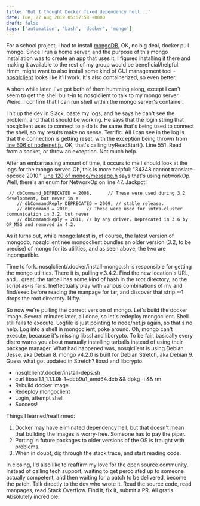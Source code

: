 ```yaml
---
title: 'But I thought Docker fixed dependency hell...'
date: Tue, 27 Aug 2019 05:57:58 +0000
draft: false
tags: ['automation', 'bash', 'docker', 'mongo']
---
```


For a school project, I had to install [mongoDB.](https://www.mongodb.com/) OK, no big deal, docker pull mongo. Since I run a home server, and the purpose of this mongo installation was to create an app that uses it, I figured installing it there and making it available to the rest of my group would be beneficial/helpful. Hmm, might want to also install some kind of GUI management tool - [nosqlclient](https://www.nosqlclient.com/) looks like it'll work. It's also containerized, so even better.

A short while later, I've got both of them humming along, except I can't seem to get the shell built-in to nosqlclient to talk to my mongo server. Weird. I confirm that I can run shell within the mongo server's container.

I hit up the dev in Slack, paste my logs, and he says he can't see the problem, and that it should be working. He says that the login string that nosqlclient uses to connect to a db is the same that's being used to connect the shell, so my results make no sense. Terrific. All I can see in the log is that the connection is getting reset, with the exception being thrown from [line 606 of node/net.js.](https://github.com/nodejs/node/blob/master/lib/net.js#L606) OK, that's calling tryReadStart(). Line 551. Read from a socket, or throw an exception. Not much help.

After an embarrassing amount of time, it occurs to me I should look at the logs for the mongo server. Oh, this is more helpful: "34348 cannot translate opcode 2010." [Line 120 of mongo/message.h](https://github.com/mongodb/mongo/blob/master/src/mongo/rpc/message.h#L120) says that's using networkOp. Well, there's an enum for NetworkOp on line 47. Jackpot!

```
 // dbCommand_DEPRECATED = 2008,      // These were used during 3.2 development, but never in a
    // dbCommandReply_DEPRECATED = 2009, // stable release.
    // dbCommand = 2010,      // These were used for intra-cluster communication in 3.2, but never
    // dbCommandReply = 2011, // by any driver. Deprecated in 3.6 by OP_MSG and removed in 4.2.
```

As it turns out, while mongo:latest is, of course, the latest version of mongodb, nosqlclient née mongoclient bundles an older version (3.2, to be precise) of mongo for its utilities, and as seen above, the two are incompatible.

Time to fork. nosqlclient/.docker/install-mongo.sh is responsible for getting the mongo utilities. There it is, pulling v.3.4.2. Find the new location's URL, and... great, the tarball has some kind of hash in the root directory, so the script as-is fails. Ineffectually play with various combinations of mv and find/exec before reading the manpage for tar, and discover that strip --1 drops the root directory. Nifty.

So now we're pulling the correct version of mongo. Let's build the docker image. Several minutes later, all done, so let's redeploy mongoclient. Shell still fails to execute. Logfile is just pointing to node/net.js again, so that's no help. Log into a shell in mongoclient, poke around. Oh, mongo can't execute, because it's missing libssl and libcrypto. To be fair, basically every distro warns you about manually installing tarballs instead of using their package manager. What had happened was, nosqlclient is using Debian Jesse, aka Debian 8. mongo v4.2.0 is built for Debian Stretch, aka Debian 9. Guess what got updated in Stretch? libssl and libcrypto.

* nosqlclient/.docker/install-deps.sh
* curl libssl1.1\_1.1.1.0k-1~deb9u1\_amd64.deb && dpkg -i && rm
* Rebuild docker image
* Redeploy mongoclient
* Login, attempt shell
* Success!

Things I learned/reaffirmed:

1.  Docker may have eliminated dependency hell, but that doesn't mean that building the images is worry-free. Someone has to pay the piper.
2.  Porting in future packages to older versions of the OS is fraught with problems.
3.  When in doubt, dig through the stack trace, and start reading code.

In closing, I'd also like to reaffirm my love for the open source community. Instead of calling tech support, waiting to get percolated up to someone actually competent, and then waiting for a patch to be delivered, become the patch. Talk directly to the dev who wrote it. Read the source code, read manpages, read Stack Overflow. Find it, fix it, submit a PR. All gratis. Absolutely incredible.